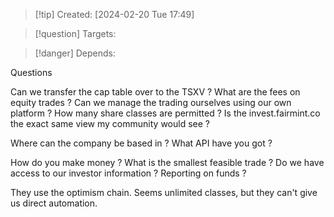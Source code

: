 
>[!tip] Created: [2024-02-20 Tue 17:49]

>[!question] Targets: 

>[!danger] Depends: 

Questions

Can we transfer the cap table over to the TSXV ?
What are the fees on equity trades ?
Can we manage the trading ourselves using our own platform ?
How many share classes are permitted ?
Is the invest.fairmint.co the exact same view my community would see ?

Where can the company be based in ?
What API have you got ?

How do you make money ?
What is the smallest feasible trade ?
Do we have access to our investor information ?
Reporting on funds ?

They use the optimism chain.
Seems unlimited classes, but they can't give us direct automation.
